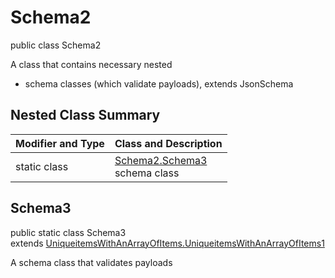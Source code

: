 # Schema2
public class Schema2

A class that contains necessary nested
- schema classes (which validate payloads), extends JsonSchema

## Nested Class Summary
| Modifier and Type | Class and Description |
| ----------------- | ---------------------- |
| static class | [Schema2.Schema3](#schema3)<br> schema class |

## Schema3
public static class Schema3<br>
extends [UniqueitemsWithAnArrayOfItems.UniqueitemsWithAnArrayOfItems1](../../../../../../components/schemas/UniqueitemsWithAnArrayOfItems.md#uniqueitemswithanarrayofitems1)

A schema class that validates payloads
